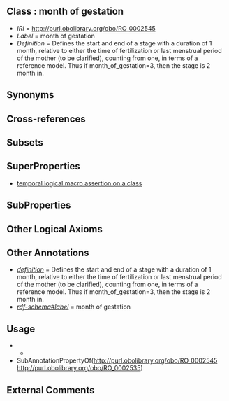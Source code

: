 
## Class : month of gestation

 * *IRI* = http://purl.obolibrary.org/obo/RO_0002545
 * *Label* = month of gestation
 * *Definition* = Defines the start and end of a stage with a duration of 1 month, relative to either the time of fertilization or last menstrual period of the mother (to be clarified), counting from one, in terms of a reference model. Thus if month_of_gestation=3, then the stage is 2 month in.

## Synonyms


## Cross-references


## Subsets


## SuperProperties

 * [temporal logical macro assertion on a class](../../RO/35/RO_0002535.md)

## SubProperties


## Other Logical Axioms


## Other Annotations

 * *[definition](../../IAO/15/IAO_0000115.md)* = Defines the start and end of a stage with a duration of 1 month, relative to either the time of fertilization or last menstrual period of the mother (to be clarified), counting from one, in terms of a reference model. Thus if month_of_gestation=3, then the stage is 2 month in.
 * *[rdf-schema#label](../../el/rdf-schema#label.md)* = month of gestation

## Usage

 * -
 * SubAnnotationPropertyOf(<http://purl.obolibrary.org/obo/RO_0002545> <http://purl.obolibrary.org/obo/RO_0002535>)

## External Comments

